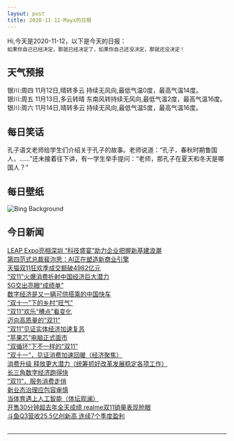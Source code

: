 ```yaml
---
layout: post
title: 2020-11-12-Mayx的日报
---
```


Hi,今天是2020-11-12，以下是今天的日报：<br><small>
如果你自己已经决定，那就已经决定了，如果你自己还没决定，那就还没决定！</small><!--more-->
## 天气预报
银川:周四 11月12日,晴转多云 持续无风向,最低气温0度，最高气温14度。<br>银川:周五 11月13日,多云转晴 东南风转持续无风向,最低气温2度，最高气温16度。<br>银川:周六 11月14日,晴转多云 持续无风向,最低气温5度，最高气温16度。
## 每日笑话
孔子语文老师给学生们介绍关于孔子的故事。老师说道：“孔子，春秋时期鲁国人，……”还未接着往下讲，有一学生举手提问：“老师，那孔子在夏天和冬天是哪国人？”
## 每日壁纸
![Bing Background](https://cn.bing.com/th?id=OHR.KWVeterans_EN-US4529611581_1920x1080.jpg&rf=LaDigue_1920x1080.jpg&pid=hp "The Korean War Veterans Memorial, Washington, DC (© Ian G Dagnall/Alamy)")
## 今日新闻

[LEAP Expo亮相深圳 “科技盛宴”助力企业把握新基建浪潮](http://it.people.com.cn/n1/2020/1112/c1009-31928201.html)   
[第四范式总裁裴沵思：AI正在塑造新商业引擎](http://it.people.com.cn/n1/2020/1112/c1009-31928127.html)   
[天猫双11狂欢季成交额破4982亿元](http://it.people.com.cn/n1/2020/1112/c1009-31928372.html)   
[“双11”火爆消费折射中国经济巨大潜力](http://it.people.com.cn/n1/2020/1112/c1009-31928072.html)   
[5G交出亮眼“成绩单”](http://it.people.com.cn/n1/2020/1112/c1009-31928104.html)   
[数字经济是又一辆可供搭乘的中国快车](http://it.people.com.cn/n1/2020/1112/c1009-31928107.html)   
[“双十一”下的乡村“旺气”](http://it.people.com.cn/n1/2020/1112/c1009-31928155.html)   
[“双11”欢乐“槽点”看变化](http://it.people.com.cn/n1/2020/1112/c1009-31928167.html)   
[迈向高质量的“双11”](http://it.people.com.cn/n1/2020/1112/c1009-31928160.html)   
[“双11”见证实体经济加速复苏](http://it.people.com.cn/n1/2020/1112/c1009-31928220.html)   
[“苹果芯”电脑正式面市](http://it.people.com.cn/n1/2020/1112/c1009-31928216.html)   
[“双循环”下不一样的“双11”](http://it.people.com.cn/n1/2020/1112/c1009-31928227.html)   
[“双十一”，见证消费加速回暖（经济聚焦）](http://it.people.com.cn/n1/2020/1112/c1009-31928367.html)   
[消费升级 释放更大潜力（统筹抓好改革发展稳定各项工作）](http://it.people.com.cn/n1/2020/1112/c1009-31928366.html)   
[长三角数字经济跑得快](http://it.people.com.cn/n1/2020/1112/c1009-31928370.html)   
[“双11”，服务消费走俏](http://it.people.com.cn/n1/2020/1112/c1009-31928369.html)   
[新业态治理应包容审慎](http://it.people.com.cn/n1/2020/1112/c1009-31928101.html)   
[当体育遇上人工智能（体坛观澜）](http://it.people.com.cn/n1/2020/1112/c1009-31928361.html)   
[开售30分钟超去年全天成绩 realme双11销量表现抢眼](http://it.people.com.cn/n1/2020/1111/c1009-31927215.html)   
[斗鱼Q3营收25.5亿创新高 连续7个季度盈利](http://it.people.com.cn/n1/2020/1111/c1009-31927534.html)   
<br />

***

<small></small>
